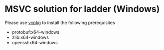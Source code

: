 # MSVC solution for ladder (Windows)

Please use [vcpkg](https://github.com/microsoft/vcpkg) to install the following prerequisites

* protobuf:x64-windows
* zlib:x64-windows
* openssl:x64-windows
